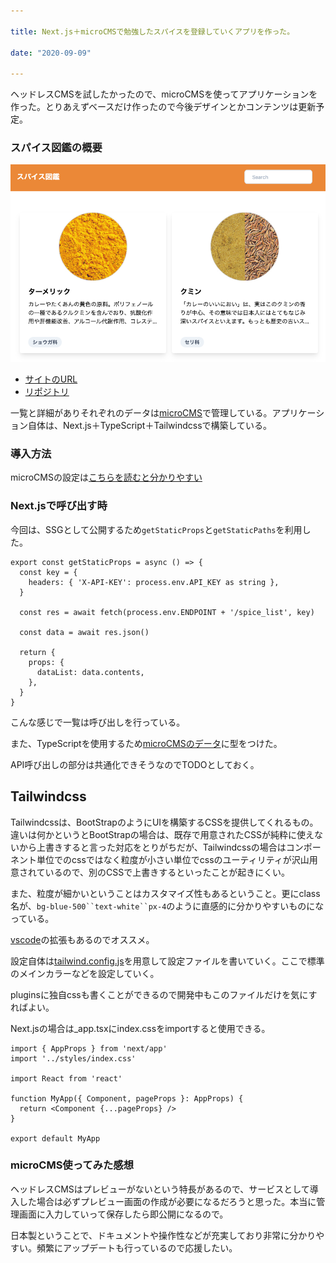 ```yaml
---

title: Next.js＋microCMSで勉強したスパイスを登録していくアプリを作った。

date: "2020-09-09"

---
```


ヘッドレスCMSを試したかったので、microCMSを使ってアプリケーションを作った。とりあえずベースだけ作ったので今後デザインとかコンテンツは更新予定。

### スパイス図鑑の概要

![スパイス図鑑](../images/spice.png)

- [サイトのURL](https://micro-cms-demo.vercel.app/)
- [リポジトリ](https://github.com/ryokatsuse/microCMS_DEMO)

一覧と詳細がありそれぞれのデータは[microCMS](https://microcms.io/)で管理している。アプリケーション自体は、Next.js＋TypeScript＋Tailwindcssで構築している。

### 導入方法
microCMSの設定は[こちらを読むと分かりやすい](https://microcms.io/docs/manual/getting-started)

### Next.jsで呼び出す時

今回は、SSGとして公開するため`getStaticProps`と`getStaticPaths`を利用した。

```
export const getStaticProps = async () => {
  const key = {
    headers: { 'X-API-KEY': process.env.API_KEY as string },
  }

  const res = await fetch(process.env.ENDPOINT + '/spice_list', key)

  const data = await res.json()

  return {
    props: {
      dataList: data.contents,
    },
  }
}

```
こんな感じで一覧は呼び出しを行っている。

また、TypeScriptを使用するため[microCMSのデータ](https://github.com/ryokatsuse/microCMS_DEMO/tree/master/src/types)に型をつけた。

API呼び出しの部分は共通化できそうなのでTODOとしておく。

## Tailwindcss
Tailwindcssは、BootStrapのようにUIを構築するCSSを提供してくれるもの。違いは何かというとBootStrapの場合は、既存で用意されたCSSが純粋に使えないから上書きすると言った対応をとりがちだが、Tailwindcssの場合はコンポーネント単位でのcssではなく粒度が小さい単位でcssのユーティリティが沢山用意されているので、別のCSSで上書きするといったことが起きにくい。

また、粒度が細かいということはカスタマイズ性もあるということ。更にclass名が、`bg-blue-500``text-white``px-4`のように直感的に分かりやすいものになっている。

[vscode](https://marketplace.visualstudio.com/items?itemName=bradlc.vscode-tailwindcss)の拡張もあるのでオススメ。


設定自体は[tailwind.config.js](https://github.com/ryokatsuse/microCMS_DEMO/blob/master/tailwind.config.js)を用意して設定ファイルを書いていく。ここで標準のメインカラーなどを設定していく。

pluginsに独自cssも書くことができるので開発中もこのファイルだけを気にすればよい。

Next.jsの場合は_app.tsxにindex.cssをimportすると使用できる。

```
import { AppProps } from 'next/app'
import '../styles/index.css'

import React from 'react'

function MyApp({ Component, pageProps }: AppProps) {
  return <Component {...pageProps} />
}

export default MyApp

```

### microCMS使ってみた感想

ヘッドレスCMSはプレビューがないという特長があるので、サービスとして導入した場合は必ずプレビュー画面の作成が必要になるだろうと思った。本当に管理画面に入力していって保存したら即公開になるので。

日本製ということで、ドキュメントや操作性などが充実しており非常に分かりやすい。頻繁にアップデートも行っているので応援したい。





